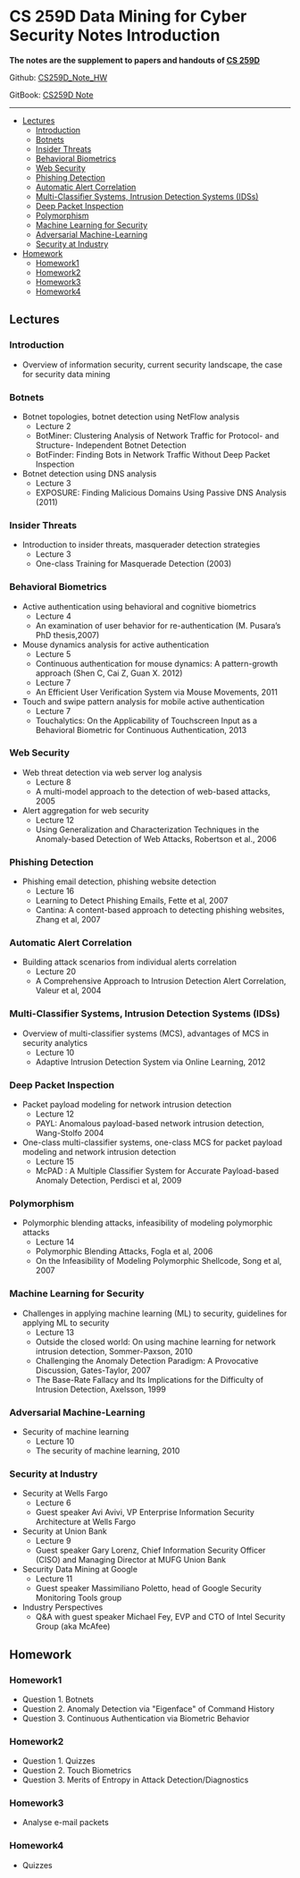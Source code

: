 # CS 259D Data Mining for Cyber Security Notes Introduction

**The notes are the supplement to papers and handouts of [CS 259D](https://web.stanford.edu/class/cs259d)**

Github: [CS259D_Note_HW](https://github.com/LeoTsui/CS259D_Note_HW)

GitBook: [CS259D Note](https://leotsui.gitbooks.io/cs259d-note/)

---

<!-- TOC -->

- [Lectures](#lectures)
    - [Introduction](#introduction)
    - [Botnets](#botnets)
    - [Insider Threats](#insider-threats)
    - [Behavioral Biometrics](#behavioral-biometrics)
    - [Web Security](#web-security)
    - [Phishing Detection](#phishing-detection)
    - [Automatic Alert Correlation](#automatic-alert-correlation)
    - [Multi-Classifier Systems, Intrusion Detection Systems (IDSs)](#multi-classifier-systems-intrusion-detection-systems-idss)
    - [Deep Packet Inspection](#deep-packet-inspection)
    - [Polymorphism](#polymorphism)
    - [Machine Learning for Security](#machine-learning-for-security)
    - [Adversarial Machine-Learning](#adversarial-machine-learning)
    - [Security at Industry](#security-at-industry)
- [Homework](#homework)
    - [Homework1](#homework1)
    - [Homework2](#homework2)
    - [Homework3](#homework3)
    - [Homework4](#homework4)

<!-- /TOC -->

## Lectures

### Introduction

* Overview of information security, current security landscape, the case for security data mining

### Botnets

* Botnet topologies, botnet detection using NetFlow analysis
    * Lecture 2
    * BotMiner: Clustering Analysis of Network Traffic for Protocol- and Structure- Independent Botnet Detection
    * BotFinder: Finding Bots in Network Traffic Without Deep Packet Inspection
* Botnet detection using DNS analysis
    * Lecture 3
    * EXPOSURE: Finding Malicious Domains Using Passive DNS Analysis (2011)

### Insider Threats

* Introduction to insider threats, masquerader detection strategies
    * Lecture 3
    * One-class Training for Masquerade Detection (2003)

### Behavioral Biometrics

* Active authentication using behavioral and cognitive biometrics
    * Lecture 4
    * An examination of user behavior for re-authentication (M. Pusara’s PhD thesis,2007)
* Mouse dynamics analysis for active authentication
    * Lecture 5
    * Continuous authentication for mouse dynamics: A pattern-growth approach (Shen C, Cai Z, Guan X. 2012)
    * Lecture 7
    * An Efficient User Verification System via Mouse Movements, 2011
* Touch and swipe pattern analysis for mobile active authentication
    * Lecture 7
    * Touchalytics: On the Applicability of Touchscreen Input as a Behavioral Biometric for Continuous Authentication, 2013

### Web Security

* Web threat detection via web server log analysis
    * Lecture 8
    * A multi-model approach to the detection of web-based attacks, 2005
* Alert aggregation for web security
    * Lecture 12
    * Using Generalization and Characterization Techniques in the Anomaly-based Detection of Web Attacks, Robertson et al., 2006

### Phishing Detection

* Phishing email detection, phishing website detection
    * Lecture 16
    * Learning to Detect Phishing Emails, Fette et al, 2007
    * Cantina: A content-based approach to detecting phishing websites, Zhang et al, 2007

### Automatic Alert Correlation

* Building attack scenarios from individual alerts correlation
    * Lecture 20
    * A Comprehensive Approach to Intrusion Detection Alert Correlation, Valeur et al, 2004

### Multi-Classifier Systems, Intrusion Detection Systems (IDSs)

* Overview of multi-classifier systems (MCS), advantages of MCS in security analytics
    * Lecture 10
    * Adaptive Intrusion Detection System via Online Learning, 2012

### Deep Packet Inspection

* Packet payload modeling for network intrusion detection
    * Lecture 12
    * PAYL: Anomalous payload-based network intrusion detection, Wang-Stolfo 2004
* One-class multi-classifier systems, one-class MCS for packet payload modeling and network intrusion detection
    * Lecture 15
    * McPAD : A Multiple Classifier System for Accurate Payload-based Anomaly Detection, Perdisci et al, 2009

### Polymorphism

* Polymorphic blending attacks, infeasibility of modeling polymorphic attacks
    * Lecture 14
    * Polymorphic Blending Attacks, Fogla et al, 2006
    * On the Infeasibility of Modeling Polymorphic Shellcode, Song et al, 2007

### Machine Learning for Security

* Challenges in applying machine learning (ML) to security, guidelines for applying ML to security
    * Lecture 13
    * Outside the closed world: On using machine learning for network intrusion detection, Sommer-Paxson, 2010
    * Challenging the Anomaly Detection Paradigm: A Provocative Discussion, Gates-Taylor, 2007
    * The Base-Rate Fallacy and Its Implications for the Difficulty of Intrusion Detection, Axelsson, 1999

### Adversarial Machine-Learning

* Security of machine learning
    * Lecture 10
    * The security of machine learning, 2010

### Security at Industry

* Security at Wells Fargo
    * Lecture 6
    * Guest speaker Avi Avivi, VP Enterprise Information Security Architecture at Wells Fargo
* Security at Union Bank
    * Lecture 9
    * Guest speaker Gary Lorenz, Chief Information Security Officer (CISO) and Managing Director at MUFG Union Bank
* Security Data Mining at Google
    * Lecture 11
    * Guest speaker Massimiliano Poletto, head of Google Security Monitoring Tools group
* Industry Perspectives
    * Q&A with guest speaker Michael Fey, EVP and CTO of Intel Security Group (aka McAfee)

## Homework

### Homework1

* Question 1. Botnets
* Question 2. Anomaly Detection via "Eigenface" of Command History
* Question 3. Continuous Authentication via Biometric Behavior

### Homework2

* Question 1. Quizzes
* Question 2. Touch Biometrics
* Question 3. Merits of Entropy in Attack Detection/Diagnostics

### Homework3

* Analyse e-mail packets

### Homework4

* Quizzes
